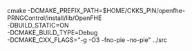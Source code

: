 cmake -DCMAKE_PREFIX_PATH=$HOME/CKKS_PIN/openfhe-PRNGControl/install/lib/OpenFHE \
      -DBUILD_STATIC=ON \
      -DCMAKE_BUILD_TYPE=Debug \
      -DCMAKE_CXX_FLAGS="-g -O3 -fno-pie -no-pie" ../src
